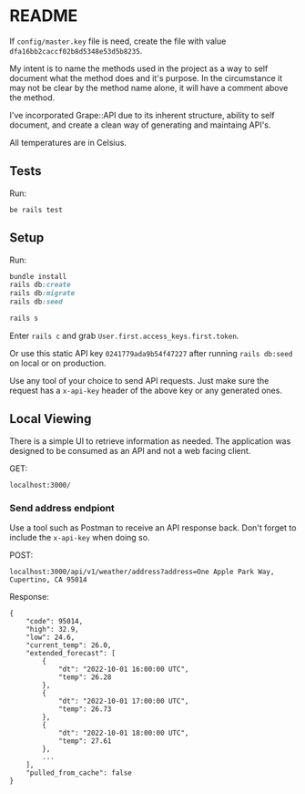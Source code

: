 # README

If `config/master.key` file is need, create the file with value `dfa16bb2caccf02b8d5348e53d5b8235`.

My intent is to name the methods used in the project as a way to self document what the method does and it's purpose.
In the circumstance it may not be clear by the method name alone, it will have a comment above the method. 

I've incorporated Grape::API due to its inherent structure, ability to self document, and create a clean way
of generating and maintaing API's.

All temperatures are in Celsius.

## Tests

Run:

```
be rails test
```

## Setup

Run:

```ruby
bundle install
rails db:create
rails db:migrate
rails db:seed

rails s
```

Enter `rails c` and grab `User.first.access_keys.first.token`.

Or use this static API key `0241779ada9b54f47227` after running `rails db:seed` on local or on production.

Use any tool of your choice to send API requests. Just make sure the
request has a `x-api-key` header of the above key or any generated ones.

## Local Viewing

There is a simple UI to retrieve information as needed. The application was designed to be consumed as an API and
not a web facing client.

GET:
```
localhost:3000/
```

### Send address endpiont

Use a tool such as Postman to receive an API response back. Don't forget to include the `x-api-key` when doing so.

POST: 
```
localhost:3000/api/v1/weather/address?address=One Apple Park Way, Cupertino, CA 95014
```

Response:

```
{
    "code": 95014,
    "high": 32.9,
    "low": 24.6,
    "current_temp": 26.0,
    "extended_forecast": [
        {
            "dt": "2022-10-01 16:00:00 UTC",
            "temp": 26.28
        },
        {
            "dt": "2022-10-01 17:00:00 UTC",
            "temp": 26.73
        },
        {
            "dt": "2022-10-01 18:00:00 UTC",
            "temp": 27.61
        },
        ...
    ],
    "pulled_from_cache": false
}
```
